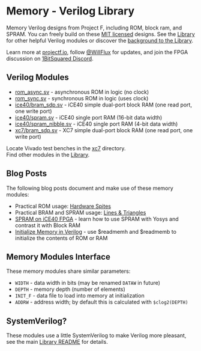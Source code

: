 # Memory - Verilog Library

Memory Verilog designs from Project F, including ROM, block ram, and SPRAM. You can freely build on these [MIT licensed](../../LICENSE) designs. See the [Library](../) for other helpful Verilog modules or discover the [background to the Library](https://projectf.io/posts/verilog-library-announcement/).

Learn more at [projectf.io](https://projectf.io/), follow [@WillFlux](https://twitter.com/WillFlux) for updates, and join the FPGA discussion on [1BitSquared Discord](https://1bitsquared.com/pages/chat).

## Verilog Modules

* [rom_async.sv](rom_async.sv) - asynchronous ROM in logic (no clock)
* [rom_sync.sv](rom_sync.sv) - synchronous ROM in logic (uses clock)
* [ice40/bram_sdp.sv](ice40/bram_sdp.sv) - iCE40 simple dual-port block RAM (one read port, one write port)
* [ice40/spram.sv](ice40/spram.sv) - iCE40 single port RAM (16-bit data width)
* [ice40/spram_nibble.sv](ice40/spram_nibble.sv) - iCE40 single port RAM (4-bit data width)
* [xc7/bram_sdp.sv](xc7/bram_sdp.sv) - XC7 simple dual-port block RAM (one read port, one write port)

Locate Vivado test benches in the [xc7](xc7) directory.  
Find other modules in the [Library](../).

## Blog Posts

The following blog posts document and make use of these memory modules:

* Practical ROM usage: [Hardware Spites](https://projectf.io/posts/hardware-sprites/)
* Practical BRAM and SPRAM usage: [Lines & Triangles](https://projectf.io/posts/lines-and-triangles/)
* [SPRAM on iCE40 FPGA](https://projectf.io/posts/spram-ice40-fpga/) - learn how to use SPRAM with Yosys and contrast it with Block RAM
* [Initialize Memory in Verilog](https://projectf.io/posts/initialize-memory-in-verilog/) - use $readmemh and $readmemb to initialize the contents of ROM or RAM

## Memory Modules Interface

These memory modules share similar parameters:

* `WIDTH` - data width in bits (may be renamed `DATAW` in future)
* `DEPTH` - memory depth (number of elements)
* `INIT_F` - data file to load into memory at initialization
* `ADDRW` - address width; by default this is calculated with `$clog2(DEPTH)`

## SystemVerilog?

These modules use a little SystemVerilog to make Verilog more pleasant, see the main [Library README](../README.md#systemverilog) for details.
